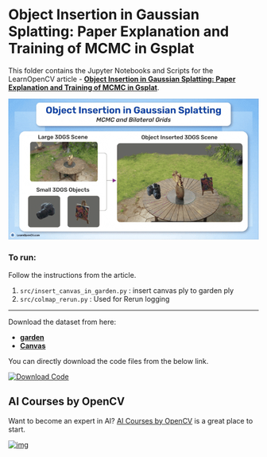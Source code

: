 # Object Insertion in Gaussian Splatting: Paper Explanation and Training of MCMC in Gsplat

This folder contains the Jupyter Notebooks and Scripts for the LearnOpenCV article  - **[Object Insertion in Gaussian Splatting: Paper Explanation and Training of MCMC in Gsplat](https://learnopencv.com/object-insertion-in-gaussian-splatting/)**.

<img src="media/object-insertion-in-gaussian-splatting-featured-gif.gif">


### To run:
Follow the instructions from the article.

1. `src/insert_canvas_in_garden.py` : insert canvas ply to garden ply
2. `src/colmap_rerun.py` : Used for Rerun logging 


---

Download the dataset from here:
- [**garden**](http://storage.googleapis.com/gresearch/refraw360/360_v2.zip)
- [**Canvas**](https://www.dropbox.com/scl/fi/2k5xfxpani744dzbxco5h/obj_insert_canvas_data_blog.zip?rlkey=pxwui6w4h7s8ql3eqpxzq51ls&st=8fl2f5f1&dl=1)


You can directly download the code files from the below link.

[<img src="https://learnopencv.com/wp-content/uploads/2022/07/download-button-e1657285155454.png" alt="Download Code" width="200">](https://www.dropbox.com/scl/fi/v9d9mz8halz53pwvms0cq/Object-Insertion-in-Gaussian-Splatting.zip?rlkey=d28dxaz93fynb67kr3ez26bux&st=qy7a34bi&dl=1)

## AI Courses by OpenCV

Want to become an expert in AI? [AI Courses by OpenCV](https://opencv.org/courses/) is a great place to start.

[![img](https://learnopencv.com/wp-content/uploads/2023/01/AI-Courses-By-OpenCV-Github.png)](https://opencv.org/courses/)